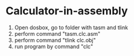 # Calculator-in-assembly
1. Open dosbox, go to folder with tasm and tlink
2. perform command "tasm.clc.asm"
3. perform command "tlink clc.obj"
4. run program by command "clc"
